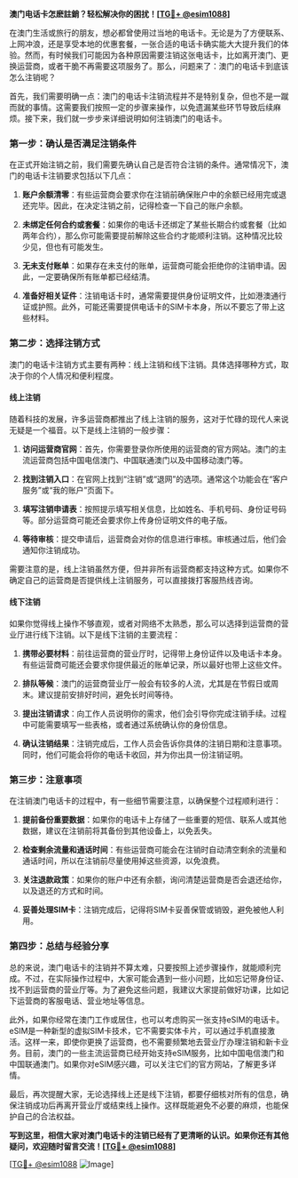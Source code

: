 **澳门电话卡怎麽註銷？轻松解决你的困扰！[[TG💪+ @esim1088](https://t.me/s/esim1088)]**

在澳门生活或旅行的朋友，想必都曾使用过当地的电话卡。无论是为了方便联系、上网冲浪，还是享受本地的优惠套餐，一张合适的电话卡确实能大大提升我们的体验。然而，有时候我们可能因为各种原因需要注销这张电话卡，比如离开澳门、更换运营商，或者干脆不再需要这项服务了。那么，问题来了：澳门的电话卡到底该怎么注销呢？

首先，我们需要明确一点：澳门的电话卡注销流程并不是特别复杂，但也不是一蹴而就的事情。这需要我们按照一定的步骤来操作，以免遗漏某些环节导致后续麻烦。接下来，我们就一步步来详细说明如何注销澳门的电话卡。

### **第一步：确认是否满足注销条件**

在正式开始注销之前，我们需要先确认自己是否符合注销的条件。通常情况下，澳门的电话卡注销要求包括以下几点：

1. **账户余额清零**：有些运营商会要求你在注销前确保账户中的余额已经用完或退还完毕。因此，在决定注销之前，记得检查一下自己的账户余额。
   
2. **未绑定任何合约或套餐**：如果你的电话卡还绑定了某些长期合约或套餐（比如两年合约），那么你可能需要提前解除这些合约才能顺利注销。这种情况比较少见，但也有可能发生。

3. **无未支付账单**：如果存在未支付的账单，运营商可能会拒绝你的注销申请。因此，一定要确保所有账单都已经结清。

4. **准备好相关证件**：注销电话卡时，通常需要提供身份证明文件，比如港澳通行证或护照。此外，可能还需要提供电话卡的SIM卡本身，所以不要忘了带上这些材料。

### **第二步：选择注销方式**

澳门的电话卡注销方式主要有两种：线上注销和线下注销。具体选择哪种方式，取决于你的个人情况和便利程度。

#### **线上注销**
随着科技的发展，许多运营商都推出了线上注销的服务，这对于忙碌的现代人来说无疑是一个福音。以下是线上注销的一般步骤：

1. **访问运营商官网**：首先，你需要登录你所使用的运营商的官方网站。澳门的主流运营商包括中国电信澳门、中国联通澳门以及中国移动澳门等。

2. **找到注销入口**：在官网上找到“注销”或“退网”的选项。通常这个功能会在“客户服务”或“我的账户”页面下。

3. **填写注销申请表**：按照提示填写相关信息，比如姓名、手机号码、身份证号码等。部分运营商可能还会要求你上传身份证明文件的电子版。

4. **等待审核**：提交申请后，运营商会对你的信息进行审核。审核通过后，他们会通知你注销成功。

需要注意的是，线上注销虽然方便，但并非所有运营商都支持这种方式。如果你不确定自己的运营商是否提供线上注销服务，可以直接拨打客服热线咨询。

#### **线下注销**
如果你觉得线上操作不够直观，或者对网络不太熟悉，那么可以选择到运营商的营业厅进行线下注销。以下是线下注销的主要流程：

1. **携带必要材料**：前往运营商的营业厅时，记得带上身份证件以及电话卡本身。有些运营商可能还会要求你提供最近的账单记录，所以最好也带上这些文件。

2. **排队等候**：澳门的运营商营业厅一般会有较多的人流，尤其是在节假日或周末。建议提前安排好时间，避免长时间等待。

3. **提出注销请求**：向工作人员说明你的需求，他们会引导你完成注销手续。过程中可能需要填写一些表格，或者通过系统确认你的身份信息。

4. **确认注销结果**：注销完成后，工作人员会告诉你具体的注销日期和注意事项。同时，他们可能会将你的电话卡收回，并为你出具一份注销证明。

### **第三步：注意事项**

在注销澳门电话卡的过程中，有一些细节需要注意，以确保整个过程顺利进行：

1. **提前备份重要数据**：如果你的电话卡上存储了一些重要的短信、联系人或其他数据，建议在注销前将其备份到其他设备上，以免丢失。

2. **检查剩余流量和通话时间**：有些运营商可能会在注销时自动清空剩余的流量和通话时间，所以在注销前尽量使用掉这些资源，以免浪费。

3. **关注退款政策**：如果你的账户中还有余额，询问清楚运营商是否会退还给你，以及退还的方式和时间。

4. **妥善处理SIM卡**：注销完成后，记得将SIM卡妥善保管或销毁，避免被他人利用。

### **第四步：总结与经验分享**

总的来说，澳门电话卡的注销并不算太难，只要按照上述步骤操作，就能顺利完成。不过，在实际操作过程中，大家可能会遇到一些小问题，比如忘记带身份证、找不到运营商的营业厅等。为了避免这些问题，我建议大家提前做好功课，比如记下运营商的客服电话、营业地址等信息。

此外，如果你经常在澳门工作或居住，也可以考虑购买一张支持eSIM的电话卡。eSIM是一种新型的虚拟SIM卡技术，它不需要实体卡片，可以通过手机直接激活。这样一来，即使你更换了运营商，也不需要频繁地去营业厅办理注销和新卡业务。目前，澳门的一些主流运营商已经开始支持eSIM服务，比如中国电信澳门和中国联通澳门。如果你对eSIM感兴趣，可以关注它们的官方网站，了解更多详情。

最后，再次提醒大家，无论选择线上还是线下注销，都要仔细核对所有的信息，确保注销成功后再离开营业厅或结束线上操作。这样既能避免不必要的麻烦，也能保护自己的合法权益。

**写到这里，相信大家对澳门电话卡的注销已经有了更清晰的认识。如果你还有其他疑问，欢迎随时留言交流！[[TG💪+ @esim1088](https://t.me/s/esim1088)]**

[[TG💪+ @esim1088](https://t.me/s/esim1088) ![Image](https://i.postimg.cc/4NQfJmqS/Snipaste-2025-05-13-00-14-12.png)]